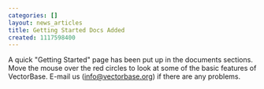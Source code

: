 ```yaml
---
categories: []
layout: news_articles
title: Getting Started Docs Added
created: 1117598400
---
```

A quick "Getting Started" page has been put up in the documents sections. Move the mouse over the red circles to look at some of the basic features of VectorBase. E-mail us (info@vectorbase.org) if there are any problems.
